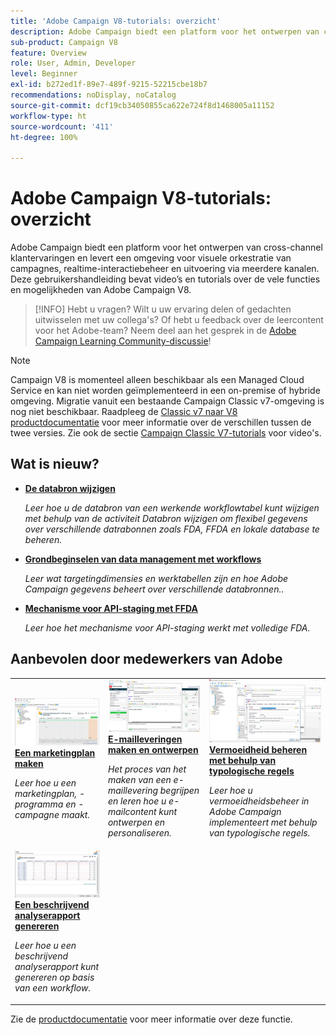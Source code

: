 ```yaml
---
title: 'Adobe Campaign V8-tutorials: overzicht'
description: Adobe Campaign biedt een platform voor het ontwerpen van cross-channel klantervaringen en levert een omgeving voor visuele orkestratie van campagnes, realtime-interactiebeheer en uitvoering via meerdere kanalen. Deze gebruikershandleiding bevat video’s en tutorials over de vele functies en mogelijkheden van Adobe Campaign Standard.
sub-product: Campaign V8
feature: Overview
role: User, Admin, Developer
level: Beginner
exl-id: b272ed1f-89e7-489f-9215-52215cbe18b7
recommendations: noDisplay, noCatalog
source-git-commit: dcf19cb34050855ca622e724f8d1468005a11152
workflow-type: ht
source-wordcount: '411'
ht-degree: 100%

---
```


# Adobe Campaign V8-tutorials: overzicht

Adobe Campaign biedt een platform voor het ontwerpen van cross-channel klantervaringen en levert een omgeving voor visuele orkestratie van campagnes, realtime-interactiebeheer en uitvoering via meerdere kanalen. Deze gebruikershandleiding bevat video’s en tutorials over de vele functies en mogelijkheden van Adobe Campaign V8.

>[!INFO]
> Hebt u vragen? Wilt u uw ervaring delen of gedachten uitwisselen met uw collega&#39;s? Of hebt u feedback over de leercontent voor het Adobe-team? Neem deel aan het gesprek in de [Adobe Campaign Learning Community-discussie](https://experienceleaguecommunities.adobe.com/t5/adobe-campaign-classic/join-the-discussion-around-adobe-campaign-learning/td-p/419096)!

>[!NOTE]
> Campaign V8 is momenteel alleen beschikbaar als een Managed Cloud Service en kan niet worden geïmplementeerd in een on-premise of hybride omgeving. Migratie vanuit een bestaande Campaign Classic v7-omgeving is nog niet beschikbaar.
>Raadpleeg de [Classic v7 naar V8 productdocumentatie](https://experienceleague.adobe.com/docs/campaign/campaign-v8/start/capability-matrix.html?lang=nl) voor meer informatie over de verschillen tussen de twee versies. Zie ook de sectie [Campaign Classic V7-tutorials](https://experienceleague.adobe.com/docs/campaign-classic-learn/tutorials/overview.html?lang=nl) voor video&#39;s.

## Wat is nieuw?

* **[De databron wijzigen](/help/data-management/change-data-source.md)**

   *Leer hoe u de databron van een werkende workflowtabel kunt wijzigen met behulp van de activiteit Databron wijzigen om flexibel gegevens over verschillende datrabonnen zoals FDA, FFDA en lokale database te beheren.*

* **[Grondbeginselen van data management met workflows](/help/data-management/data-management-fundamentals.md)**

   *Leer wat targetingdimensies en werktabellen zijn en hoe Adobe Campaign gegevens beheert over verschillende databronnen..*

* **[Mechanisme voor API-staging met FFDA](/help/data-management/api-staging-mechanism.md)**

   *Leer hoe het mechanisme voor API-staging werkt met volledige FDA.*

## Aanbevolen door medewerkers van Adobe

<table>
<tr>
  <td>
    <a href="/help/get-started/create-a-marketing-plan-programs-and-campaigns.md">
      <img alt="Een marketingplan, -programma en -campagnes maken (video)" src="./assets/333810.jpg"/>
    </a>
    <div>
      <a href="/help/get-started/create-a-marketing-plan-programs-and-campaigns.md">
    <strong>Een marketingplan maken</strong>
    </a>
    </div>
    <p>
    <em>Leer hoe u een marketingplan, -programma en -campagne maakt.</em>
    <p>
  </td>
   <td>
    <a href="./content-creation/create-and-design-email-deliveries.md">
      <img alt="E-mailleveringen maken en ontwerpen (video)" src="./assets/333476.jpg" />
    </a>
    <div>
      <a href="./content-creation/create-and-design-email-deliveries.md">
    <strong>E-mailleveringen maken en ontwerpen</strong>
    </a>
    </div> 
    <p>
    <em>Het proces van het maken van een e-maillevering begrijpen en leren hoe u e-mailcontent kunt ontwerpen en personaliseren.
</em>
    <p>
  </td>
  <td>
    <a href="./send-messages/fatigue-management/typology-rules-for-fatigue-management.md">
      <img alt="Vermoeidheid beheren met behulp van typologische regels (video)" src="./assets/333787.jpg" />
    </a>
    <div>
      <a href="./send-messages/fatigue-management/typology-rules-for-fatigue-management.md">
    <strong>Vermoeidheid beheren met behulp van typologische regels</strong>
    </a>
    </div>
    <p>
    <em>Leer hoe u vermoeidheidsbeheer in Adobe Campaign implementeert met behulp van typologische regels. </em>
    <p>
  </td>
</tr>
<tr>
</td>
  <td>
    <a href="./reporting/generate-a-descriptive-analysis-report.md">
      <img alt="Een beschrijvend analyserapport genereren" src="./assets/333994.jpg" />
    </a>
    <div>
      <a href="./reporting/generate-a-descriptive-analysis-report.md">
    <strong>Een beschrijvend analyserapport genereren</strong>
    </a>
    </div>
    <p>
    <em>Leer hoe u een beschrijvend analyserapport kunt genereren op basis van een workflow.</em>
    <p>
  </td>

</table>

Zie de [productdocumentatie](https://experienceleague.adobe.com/docs/campaign-v8.html?lang=nl) voor meer informatie over deze functie.
